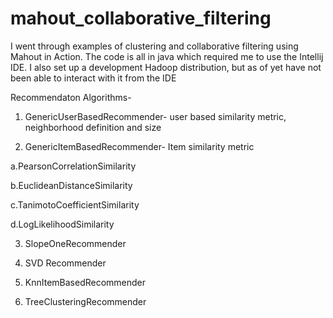mahout_collaborative_filtering
==============================

I went through examples of clustering and collaborative filtering using Mahout in Action.  The code is all in java which required me to use the Intellij IDE.  I also set up a development Hadoop distribution, but as of yet have not been able to interact with it from the IDE

Recommendaton Algorithms-

1. GenericUserBasedRecommender- user based similarity metric, neighborhood definition and size

2. GenericItemBasedRecommender- Item similarity metric

  a.PearsonCorrelationSimilarity

  b.EuclideanDistanceSimilarity

  c.TanimotoCoefficientSimilarity
  
  d.LogLikelihoodSimilarity
  
3. SlopeOneRecommender

4. SVD Recommender

5. KnnItemBasedRecommender

6. TreeClusteringRecommender


